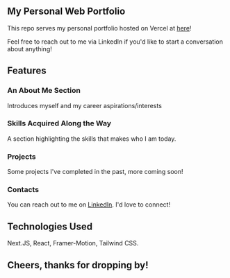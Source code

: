 ## My Personal Web Portfolio

This repo serves my personal portfolio hosted on Vercel at [here](https://daryl-webportfolio.vercel.app/)!

Feel free to reach out to me via LinkedIn if you'd like to start a conversation about anything!

## Features
### An About Me Section
Introduces myself and my career aspirations/interests

### Skills Acquired Along the Way
A section highlighting the skills that makes who I am today.

### Projects
Some projects I've completed in the past, more coming soon!

### Contacts
You can reach out to me on [LinkedIn](https://www.linkedin.com/in/darylcty/). I'd love to connect!

## Technologies Used
Next.JS, React, Framer-Motion, Tailwind CSS.

## Cheers, thanks for dropping by!

